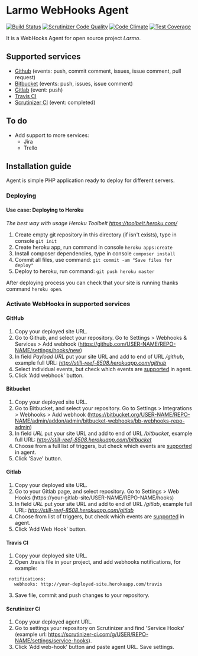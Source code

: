 # Larmo WebHooks Agent

[![Build Status](https://travis-ci.org/mejt/larmo-webhooks-agent.svg?branch=master)](https://travis-ci.org/mejt/larmo-webhooks-agent)
[![Scrutinizer Code Quality](https://scrutinizer-ci.com/g/mejt/larmo-webhooks-agent/badges/quality-score.png?b=master)](https://scrutinizer-ci.com/g/mejt/larmo-webhooks-agent/?branch=master)
[![Code Climate](https://codeclimate.com/github/mejt/larmo-webhooks-agent/badges/gpa.svg)](https://codeclimate.com/github/mejt/larmo-webhooks-agent)
[![Test Coverage](https://codeclimate.com/github/mejt/larmo-webhooks-agent/badges/coverage.svg)](https://codeclimate.com/github/mejt/larmo-webhooks-agent/coverage)

It is a WebHooks Agent for open source project *Larmo*.

## Supported services
- [Github](#github) (events: push, commit comment, issues, issue comment, pull request)
- [Bitbucket](#bitbucket) (events: push, issues, issue comment)
- [Gitlab](#gitlab) (event: push)
- [Travis CI](#travis-c)
- [Scrutinizer CI](#scrutinizer-ci) (event: completed)

## To do
- Add support to more services:
    - Jira
    - Trello

## Installation guide
Agent is simple PHP application ready to deploy for different servers.

### Deploying
#### Use case: Deploying to Heroku 
*The best way with usage Heroku Toolbelt https://toolbelt.heroku.com/*

1. Create empty git repository in this directory (if isn't exists), type in console `git init`
2. Create heroku app, run command in console `heroku apps:create`
3. Install composer dependencies, type in console `composer install`
4. Commit all files, use command: `git commit -am "Save files for deploy"`
5. Deploy to heroku, run command: `git push heroku master`

After deploying process you can check that your site is running thanks command `heroku open`.

### Activate WebHooks in supported services
#### GitHub
1. Copy your deployed site URL.
2. Go to Github, and select your repository. Go to Settings > Webhooks & Services > Add webhook (https://github.com/USER-NAME/REPO-NAME/settings/hooks/new)
3. In field *Payload URL* put your site URL and add to end of URL */github*, example full URL: *http://still-reef-8508.herokuapp.com/github*
4. Select individual events, but check which events are [supported](#supported-services) in agent.
5. Click 'Add webhook' button.

#### Bitbucket
1. Copy your deployed site URL.
2. Go to Bitbucket, and select your repository. Go to Settings > Integrations > Webhooks > 
Add webhook (https://bitbucket.org/USER-NAME/REPO-NAME/admin/addon/admin/bitbucket-webhooks/bb-webhooks-repo-admin)
3. In field *URL* put your site URL and add to end of URL */bitbucket*, example full URL: *http://still-reef-8508.herokuapp.com/bitbucket*
4. Choose from a full list of triggers, but check which events are [supported](#supported-services) in agent.
5. Click 'Save' button.

#### Gitlab
1. Copy your deployed site URL.
2. Go to your Gitlab page, and select repository. Go to Settings > Web Hooks (https://your-gitlab-site/USER-NAME/REPO-NAME/hooks)
3. In field *URL* put your site URL and add to end of URL */gitlab*, example full URL: *http://still-reef-8508.herokuapp.com/gitlab*
4. Choose from list of triggers, but check which events are [supported](#supported-services) in agent.
5. Click 'Add Web Hook' button.

#### Travis CI
1. Copy your deployed site URL.
2. Open .travis file in your project, and add webhooks notifications, for example:
```
 notifications:
   webhooks: http://your-deployed-site.herokuapp.com/travis
```
3. Save file, commit and push changes to your repository.

#### Scrutinizer CI
1. Copy your deployed agent URL.
2. Go to settings your repository on Scrutinizer and find 'Service Hooks' (example url: https://scrutinizer-ci.com/g/USER/REPO-NAME/settings/service-hooks).
3. Click 'Add web-hook' button and paste agent URL. Save settings.